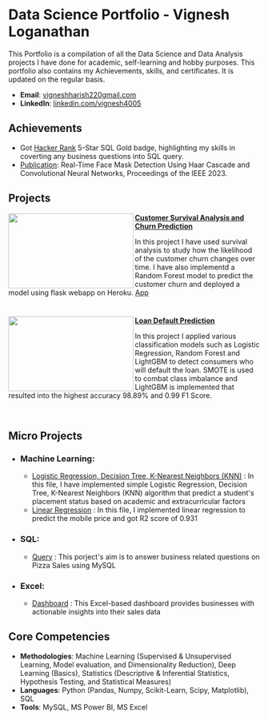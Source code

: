 
# Data Science Portfolio - Vignesh Loganathan
This Portfolio is a compilation of all the Data Science and Data Analysis projects I have done for academic, self-learning and hobby purposes. This portfolio also contains my Achievements, skills, and certificates. It is updated on the regular basis.

- **Email**: [vigneshharish220gmail.com](vigneshharish220@gmail.com)
- **LinkedIn**: [linkedin.com/vignesh4005](https://www.linkedin.com/in/vignesh4005/)

## Achievements
- Got [Hacker Rank](https://www.hackerrank.com/profile/vignesh4005) 5-Star SQL Gold badge, highlighting my skills in coverting any business questions into SQL query.
- [Publication](https://ieeexplore.ieee.org/document/10110053): Real-Time Face Mask Detection Using Haar Cascade and Convolutional Neural Networks, Proceedings of the IEEE 2023.

## Projects

<img align="left" width="250" height="150" src="https://github.com/archd3sai/Portfolio/blob/master/Images/telecom.jpg"> **[Customer Survival Analysis and Churn Prediction](https://github.com/archd3sai/Customer-Survival-Analysis-and-Churn-Prediction)**

In this project I have used survival analysis to study how the likelihood of the customer churn changes over time. I have also implementd a Random Forest model to predict the customer churn and deployed a model using flask webapp on Heroku. [App](https://churn-prediction-app.herokuapp.com/)  

#

<img align="left" width="250" height="150" src="https://github.com/archd3sai/Portfolio/blob/master/Images/loan.jpg"> **[Loan Default Prediction](https://github.com/archd3sai/Loan-Default-Prediction)** 

In this project I applied various classification models such as Logistic Regression, Random Forest and LightGBM to detect consumers who will default the loan. SMOTE is used to combat class imbalance and LightGBM is implemented that resulted into the highest accuracy 98.89% and 0.99 F1 Score.

<br />

## Micro Projects
- ### Machine Learning:
    - [Logistic Regression, Decision Tree, K-Nearest Neighbors (KNN)](https://github.com/vignesh4005/Campus_Placement_Prediction/blob/main/README.md) : In this file, I have implemented simple Logistic Regression, Decision Tree, K-Nearest Neighbors (KNN) algorithm that predict a student's placement status based on academic and extracurricular factors
    - [Linear Regression](https://github.com/vignesh4005/Mobile_Price_Prediction_using_Linear_Regression/blob/main/README.md) : In this file, I implemented linear regression to predict the mobile price and got R2 score of 0.931

- ### SQL:
    - [Query](https://github.com/vignesh4005/MySQL_Pizza_Sales_Analysis/blob/main/Pizza%20Sales%20Analysis%20Query.sql) : This porject's aim is to answer business related questions on Pizza Sales using MySQL

- ### Excel:
    - [Dashboard](https://github.com/vignesh4005/Excel_Dashboard_Sales_Performance_Analysis/blob/main/README.md) : This Excel-based dashboard provides businesses with actionable insights into their sales data

## Core Competencies

- **Methodologies**: Machine Learning (Supervised & Unsupervised Learning, Model evaluation, and Dimensionality Reduction), Deep Learning (Basics), Statistics (Descriptive & Inferential Statistics, Hypothesis Testing, and Statistical Measures)
- **Languages**: Python (Pandas, Numpy, Scikit-Learn, Scipy, Matplotlib), SQL
- **Tools**: MySQL, MS Power BI, MS Excel
